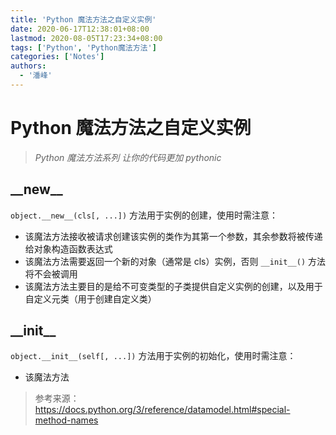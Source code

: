 ```yaml
---
title: 'Python 魔法方法之自定义实例'
date: 2020-06-17T12:38:01+08:00
lastmod: 2020-08-05T17:23:34+08:00
tags: ['Python', 'Python魔法方法']
categories: ['Notes']
authors:
  - '潘峰'
---
```


# Python 魔法方法之自定义实例

> _Python 魔法方法系列 让你的代码更加 pythonic_

## \_\_new\_\_

`object.__new__(cls[, ...])` 方法用于实例的创建，使用时需注意：

- 该魔法方法接收被请求创建该实例的类作为其第一个参数，其余参数将被传递给对象构造函数表达式
- 该魔法方法需要返回一个新的对象（通常是 cls）实例，否则 `__init__()` 方法将不会被调用
- 该魔法方法主要目的是给不可变类型的子类提供自定义实例的创建，以及用于自定义元类（用于创建自定义类）

## \_\_init\_\_

`object.__init__(self[, ...])` 方法用于实例的初始化，使用时需注意：

- 该魔法方法

> 参考来源：  
> https://docs.python.org/3/reference/datamodel.html#special-method-names
